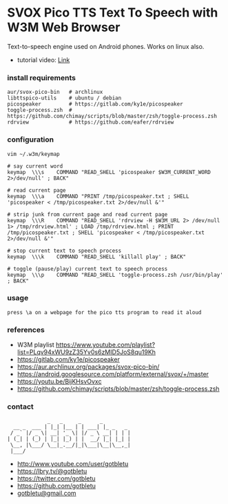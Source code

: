 # SVOX Pico TTS Text To Speech with W3M Web Browser
Text-to-speech engine used on Android phones. Works on linux also.

* tutorial video: [Link](https://youtu.be/BijKHsvOvxc)

### install requirements
    aur/svox-pico-bin   # archlinux
    libttspico-utils    # ubuntu / debian
    picospeaker         # https://gitlab.com/ky1e/picospeaker
    toggle-process.zsh  # https://github.com/chimay/scripts/blob/master/zsh/toggle-process.zsh
    rdrview             # https://github.com/eafer/rdrview
    
### configuration
    vim ~/.w3m/keymap
    
    # say current word
    keymap  \\\s    COMMAND "READ_SHELL 'picospeaker $W3M_CURRENT_WORD 2>/dev/null' ; BACK"
    
    # read current page
    keymap  \\\a    COMMAND "PRINT /tmp/picospeaker.txt ; SHELL 'picospeaker < /tmp/picospeaker.txt 2>/dev/null &'"
    
    # strip junk from current page and read current page
    keymap  \\\R    COMMAND "READ_SHELL 'rdrview -H $W3M_URL 2> /dev/null 1> /tmp/rdrview.html' ; LOAD /tmp/rdrview.html ; PRINT /tmp/picospeaker.txt ; SHELL 'picospeaker < /tmp/picospeaker.txt 2>/dev/null &'"
    
    # stop current text to speech process
    keymap  \\\k    COMMAND "READ_SHELL 'killall play' ; BACK"
    
    # toggle (pause/play) current text to speech process
    keymap  \\\p    COMMAND "READ_SHELL 'toggle-process.zsh /usr/bin/play' ; BACK"
    

### usage
    press \a on a webpage for the pico tts program to read it aloud

### references
- W3M playlist https://www.youtube.com/playlist?list=PLqv94xWU9zZ35Yv0s6zMID5JoS8qu19Kh
- https://gitlab.com/ky1e/picospeaker
- https://aur.archlinux.org/packages/svox-pico-bin/
- https://android.googlesource.com/platform/external/svox/+/master
- https://youtu.be/BijKHsvOvxc
- https://github.com/chimay/scripts/blob/master/zsh/toggle-process.zsh

### contact

                 _   _     _      _         
      __ _  ___ | |_| |__ | | ___| |_ _   _ 
     / _` |/ _ \| __| '_ \| |/ _ \ __| | | |
    | (_| | (_) | |_| |_) | |  __/ |_| |_| |
     \__, |\___/ \__|_.__/|_|\___|\__|\__,_|
     |___/                                  

- http://www.youtube.com/user/gotbletu
- https://lbry.tv/@gotbletu
- https://twitter.com/gotbletu
- https://github.com/gotbletu
- gotbletu@gmail.com


